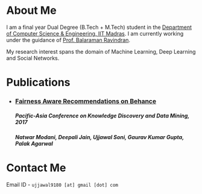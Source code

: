 # About Me

I am a final year Dual Degree (B.Tech + M.Tech) student in the [Department of Computer Science & Engineering, IIT Madras](www.cse.iitm.ac.in). I am currently working under the guidance of [Prof. Balaraman Ravindran](www.cse.iitm.ac.in/~ravi). 

My research interest spans the domain of Machine Learning, Deep Learning and Social Networks.


# Publications

- <a href="https://link.springer.com/chapter/10.1007/978-3-319-57529-2_12"><h3><b> Fairness Aware Recommendations on Behance </b></h3></a>
  <h5><i> Pacific-Asia Conference on Knowledge Discovery and Data Mining, 2017 </i></h5>
  <h5> Natwar Modani, Deepali Jain, Ujjawal Soni, Gaurav Kumar Gupta, Palak Agarwal </h5>
  


# Contact Me
Email ID - `ujjawal9180 [at] gmail [dot] com`
